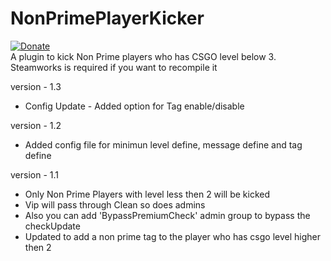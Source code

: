 # NonPrimePlayerKicker
[![Donate](https://img.shields.io/badge/Donate-PayPal-green.svg)](https://www.paypal.me/Shivam169)  
A plugin to kick Non Prime players who has CSGO level below 3. 
Steamworks is required if you want to recompile it

version - 1.3
- Config Update - Added option for Tag enable/disable 

version - 1.2
- Added config file for minimun level define, message define and tag define

version - 1.1
- Only Non Prime Players with level less then 2 will be kicked
- Vip will pass through Clean so does admins
- Also you can add 'BypassPremiumCheck' admin group to bypass the checkUpdate 
- Updated to add a non prime tag to the player who has csgo level higher then 2
